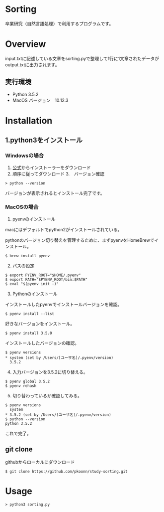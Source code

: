 # Sorting
卒業研究（自然言語処理）で利用するプログラムです。

# Overview
input.txtに記述している文章をsorting.pyで整理して1行に1文章されたデータがoutput.txtに出力されます。

## 実行環境
- Python 3.5.2
- MacOS バージョン　10.12.3

# Installation

## 1.python3をインストール

### Windowsの場合
1. [公式](https://www.python.org/)からインストーラーをダウンロード
2. 順序に従ってダウンロード
3.　バージョン確認
```
> python --version
```
バージョンが表示されるとインストール完了です。

### MacOSの場合
1. pyenvのインストール

macにはデフォルトでpython2がインストールされている。

pythonのバージョン切り替えを管理するために、まずpyenvをHomeBrewでインストール。

```
$ brew install pyenv
```

2. パスの設定

```
$ export PYENV_ROOT="$HOME/.pyenv"
$ export PATH="$PYENV_ROOT/bin:$PATH"
$ eval "$(pyenv init -)"
```
3. Pythonのインストール

インストールしたpyenvでインストールバージョンを確認。

```
$ pyenv install --list
```
好きなバージョンをインストール。

```
$ pyenv install 3.5.0
```
インストールしたバージョンの確認。

```
$ pyenv versions
* system (set by /Users/[ユーザ名]/.pyenv/version)
  3.5.2
```

4. 入力バージョンを3.5.2に切り替える。

```
$ pyenv global 3.5.2
$ pyenv rehash
```

5. 切り替わっているか確認してみる。
```
$ pyenv versions
  system
* 3.5.2 (set by /Users/[ユーザ名]/.pyenv/version)
$ python --version
python 3.5.2
```
これで完了。

## git clone

githubからローカルにダウンロード
```
$ git clone https://github.com/pkoonn/study-sorting.git
```

# Usage

```
> python3 sorting.py
```
